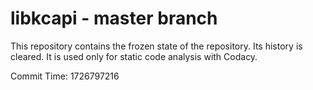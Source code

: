 # libkcapi - master branch

This repository contains the frozen state of the repository.
Its history is cleared. It is used only for static code
analysis with Codacy.

Commit Time: 1726797216